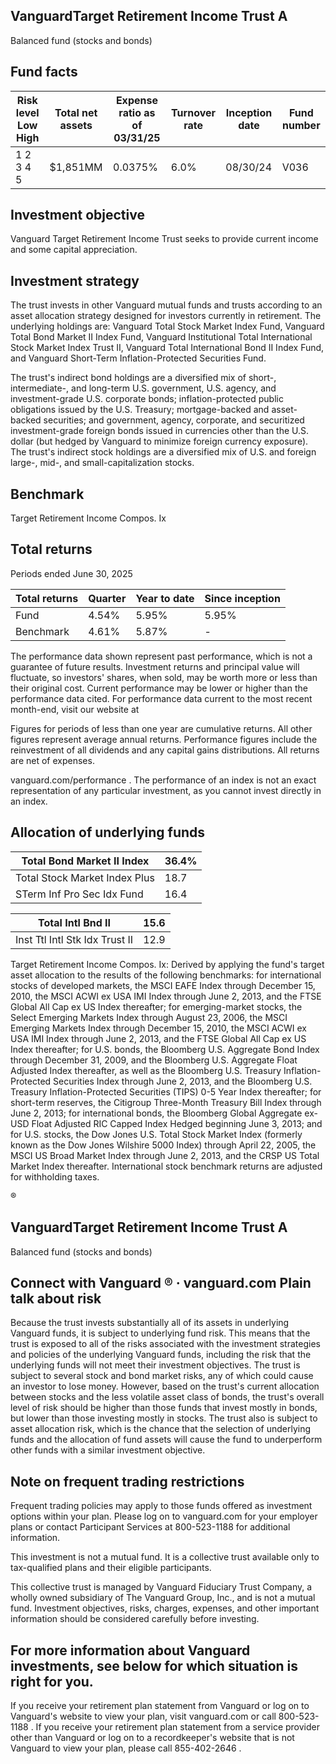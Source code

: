 ## VanguardTarget Retirement Income Trust A

Balanced fund (stocks and bonds)

## Fund facts

| Risk level Low High   | Total net assets   | Expense ratio as of 03/31/25   | Turnover rate   | Inception date   | Fund number   |
|-----------------------|--------------------|--------------------------------|-----------------|------------------|---------------|
| 1 2 3 4 5             | $1,851MM           | 0.0375%                        | 6.0%            | 08/30/24         | V036          |

## Investment objective

Vanguard Target Retirement Income Trust seeks to provide current income and some capital appreciation.

## Investment strategy

The trust invests in other Vanguard mutual funds and trusts according to an asset allocation strategy designed for investors currently in retirement. The underlying holdings are: Vanguard Total Stock Market Index Fund, Vanguard Total Bond Market II Index Fund, Vanguard Institutional Total International Stock Market Index Trust II, Vanguard Total International Bond II Index Fund, and Vanguard Short-Term Inflation-Protected Securities Fund.

The trust's indirect bond holdings are a diversified mix of short-, intermediate-, and long-term U.S. government, U.S. agency, and investment-grade U.S. corporate bonds; inflation-protected public obligations issued by the U.S. Treasury; mortgage-backed and asset-backed securities; and government, agency, corporate, and securitized investment-grade foreign bonds issued in currencies other than the U.S. dollar (but hedged by Vanguard to minimize foreign currency exposure). The trust's indirect stock holdings are a diversified mix of U.S. and foreign large-, mid-, and small-capitalization stocks.

## Benchmark

Target Retirement Income Compos. Ix

## Total returns

Periods ended June 30, 2025

| Total returns   | Quarter   | Year to date   | Since inception   |
|-----------------|-----------|----------------|-------------------|
| Fund            | 4.54%     | 5.95%          | 5.95%             |
| Benchmark       | 4.61%     | 5.87%          | -                 |

The performance data shown represent past performance, which is not a guarantee of future results. Investment returns and principal value will fluctuate, so investors' shares, when sold, may be worth more or less than their original cost. Current performance may be lower or higher than the performance data cited. For performance data current to the most recent month-end, visit our website at

Figures for periods of less than one year are cumulative returns. All other figures represent average annual returns. Performance figures include the reinvestment of all dividends and any capital gains distributions. All returns are net of expenses.

vanguard.com/performance  . The performance of an index is not an exact representation of any particular investment, as you cannot invest directly in an index.

## Allocation of underlying funds

| Total Bond Market II Index    |   36.4% |
|-------------------------------|---------|
| Total Stock Market Index Plus |    18.7 |
| STerm Inf Pro Sec Idx Fund    |    16.4 |

<!-- image -->

| Total Intl Bnd II              |   15.6 |
|--------------------------------|--------|
| Inst Ttl Intl Stk Idx Trust II |   12.9 |

<!-- image -->

<!-- image -->

Target Retirement Income Compos. Ix: Derived by applying the fund's target asset allocation to the results of the following benchmarks: for international stocks of developed markets, the MSCI EAFE Index through December 15, 2010, the MSCI ACWI ex USA IMI Index through June 2, 2013, and the FTSE Global All Cap ex US Index thereafter; for emerging-market stocks, the Select Emerging Markets Index through August 23, 2006, the MSCI Emerging Markets Index through December 15, 2010, the MSCI ACWI ex USA IMI Index through June 2, 2013, and the FTSE Global All Cap ex US Index thereafter; for U.S. bonds, the Bloomberg U.S. Aggregate Bond Index through December 31, 2009, and the Bloomberg U.S. Aggregate Float Adjusted Index thereafter, as well as the Bloomberg U.S. Treasury Inflation-Protected Securities Index through June 2, 2013, and the Bloomberg U.S. Treasury Inflation-Protected Securities (TIPS) 0-5 Year Index thereafter; for short-term reserves, the Citigroup Three-Month Treasury Bill Index through June 2, 2013; for international bonds, the Bloomberg Global Aggregate ex-USD Float Adjusted RIC Capped Index Hedged beginning June 3, 2013; and for U.S. stocks, the Dow Jones U.S. Total Stock Market Index (formerly known as the Dow Jones Wilshire 5000 Index) through April 22, 2005, the MSCI US Broad Market Index through June 2, 2013, and the CRSP US Total Market Index thereafter. International stock benchmark returns are adjusted for withholding taxes.

®

<!-- image -->

## VanguardTarget Retirement Income Trust A

Balanced fund (stocks and bonds)

## Connect with Vanguard   ® ·    vanguard.com Plain talk about risk

Because the trust invests substantially all of its assets in underlying Vanguard funds, it is subject to underlying fund risk. This means that the trust is exposed to all of the risks associated with the investment strategies and policies of the underlying Vanguard funds, including the risk that the underlying funds will not meet their investment objectives. The trust is subject to several stock and bond market risks, any of which could cause an investor to lose money. However, based on the trust's current allocation between stocks and the less volatile asset class of bonds, the trust's overall level of risk should be higher than those funds that invest mostly in bonds, but lower than those investing mostly in stocks. The trust also is subject to asset allocation risk, which is the chance that the selection of underlying funds and the allocation of fund assets will cause the fund to underperform other funds with a similar investment objective.

## Note on frequent trading restrictions

Frequent trading policies may apply to those funds offered as investment options within your plan. Please log on to   vanguard.com for your employer plans or contact Participant Services at 800-523-1188 for additional information.

This investment is not a mutual fund. It is a collective trust available only to tax-qualified plans and their eligible participants.

This collective trust is managed by Vanguard Fiduciary Trust Company, a wholly owned subsidiary of The Vanguard Group, Inc., and is not a mutual fund. Investment objectives, risks, charges, expenses, and other important information should be considered carefully before investing.

## For more information about Vanguard investments, see below for which situation is right for you.

If you receive your retirement plan statement from Vanguard or log on to Vanguard's website to view your plan, visit vanguard.com or call 800-523-1188 . If you receive your retirement plan statement from a service provider other than Vanguard or log on to a recordkeeper's website that is not Vanguard to view your plan, please call 855-402-2646 .